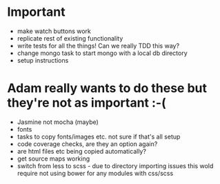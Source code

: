 # Important
- make watch buttons work
- replicate rest of existing functionality
- write tests for all the things! Can we really TDD this way?
- change mongo task to start mongo with a local db directory
- setup instructions

# Adam really wants to do these but they're not as important :-(
- Jasmine not mocha (maybe)
- fonts
- tasks to copy fonts/images etc. not sure if that's all setup
- code coverage checks, are they an option again?
- are html files etc being copied automatically?
- get source maps working
- switch from less to scss - due to directory importing issues this wold require not using bower for any modules with css/scss
